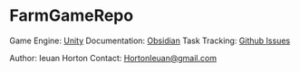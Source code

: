 # FarmGameRepo

Game Engine: [Unity](https://unity.com/)
Documentation: [Obsidian](https://obsidian.md/)
Task Tracking: [Github Issues](https://github.com/IeuanHorton/FarmGameRepo/issues)

Author: Ieuan Horton
Contact: HortonIeuan@gmail.com

